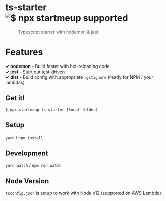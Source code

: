 # ts-starter ![$ npx startmeup supported](https://img.shields.io/static/v1?label=$npx%20startmeup%20&color=CB3837&logo=npm&message=ts-starter)
> Typescript starter with nodemon & jest

# Features
**✓ nodemon** - Build faster with hot-reloading code  
**✓ jest** - Start out test-driven  
**✓ dist** - Build config with appropriate `.gitignore` (ready for NPM / your lambdas)  

## Get it!
`$ npx startmeup ts-starter [local-folder]`

## Setup
`yarn` / `npm install`

## Development
`yarn watch` / `npm run watch`

## Node Version
`tsconfig.json` is setup to work with Node v12 (supported on AWS Lambda)